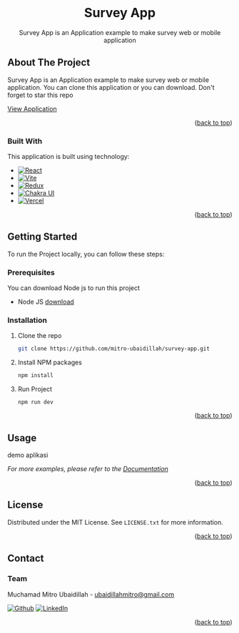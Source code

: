 <!-- PROJECT LOGO -->
<br />
<div align="center">
  <h1 align="center">Survey App</h1>

  <p align="center">
   Survey App is an Application example to make survey web or mobile application
    <br />
</div>

<!-- ABOUT THE PROJECT -->

## About The Project

Survey App is an Application example to make survey web or mobile application. You can clone this application or you can download. Don't forget to star this repo

[View Application](https://survey-app-gray-two.vercel.app/)

<p align="right">(<a href="#readme-top">back to top</a>)</p>

### Built With

This application is built using technology:

- [![React][react.js]][react-url]
- [![Vite][vite.dev]][vite-url]
- [![Redux][redux]][redux-url]
- [![Chakra UI][chakra]][chakraui-url]
- [![Vercel][vercel]][vercel-url]

<p align="right">(<a href="#readme-top">back to top</a>)</p>

<!-- GETTING STARTED -->

## Getting Started

To run the Project locally, you can follow these steps:

### Prerequisites

You can download Node js to run this project

- Node JS
  [download](https://nodejs.org/en/download/)

### Installation

1. Clone the repo
   ```sh
   git clone https://github.com/mitro-ubaidillah/survey-app.git
   ```
2. Install NPM packages
   ```sh
   npm install
   ```
3. Run Project
   ```
   npm run dev
   ```

<p align="right">(<a href="#readme-top">back to top</a>)</p>

<!-- USAGE EXAMPLES -->

## Usage

demo aplikasi

_For more examples, please refer to the [Documentation](https://survey-app-gray-two.vercel.app/)_

<p align="right">(<a href="#readme-top">back to top</a>)</p>

<!-- LICENSE -->

## License

Distributed under the MIT License. See `LICENSE.txt` for more information.

<p align="right">(<a href="#readme-top">back to top</a>)</p>

<!-- CONTACT -->

## Contact

### Team

Muchamad Mitro Ubaidillah - ubaidillahmitro@gmail.com

[![Github][github]][github-mitro-url]
[![LinkedIn][linkedin]][linkedin-mitro]


<p align="right">(<a href="#readme-top">back to top</a>)</p>

<!-- MARKDOWN LINKS & IMAGES -->
<!-- https://www.markdownguide.org/basic-syntax/#reference-style-links -->

[react.js]: https://img.shields.io/badge/React-20232A?style=for-the-badge&logo=react&logoColor=61DAFB
[react-url]: https://reactjs.org/
[vite.dev]: https://img.shields.io/badge/vite-%23646CFF.svg?style=for-the-badge&logo=vite&logoColor=white
[vite-url]: https://vitejs.dev/
[redux]: https://img.shields.io/badge/redux-%23593d88.svg?style=for-the-badge&logo=redux&logoColor=white
[redux-url]: https://redux.js.org/
[chakra]: https://img.shields.io/badge/chakra-%234ED1C5.svg?style=for-the-badge&logo=chakraui&logoColor=white
[chakraui-url]: https://chakra-ui.com/
[tailwindcss]: https://img.shields.io/badge/tailwindcss-%2338B2AC.svg?style=for-the-badge&logo=tailwind-css&logoColor=white
[tailwindcss-url]: https://tailwindcss.com/
[vercel]: https://img.shields.io/badge/vercel-%23000000.svg?style=for-the-badge&logo=vercel&logoColor=white
[vercel-url]: https://img.shields.io/badge/vercel-%23000000.svg?style=for-the-badge&logo=vercel&logoColor=white
[github-mitro-url]: https://github.com/mitro-ubaidillah
[github]: https://img.shields.io/badge/github-%23121011.svg?style=for-the-badge&logo=github&logoColor=white
[linkedin]: https://img.shields.io/badge/linkedin-%230077B5.svg?style=for-the-badge&logo=linkedin&logoColor=white
[linkedin-mitro]: https://www.linkedin.com/in/muchamad-mitro-ubaidillah-4541a1150/
